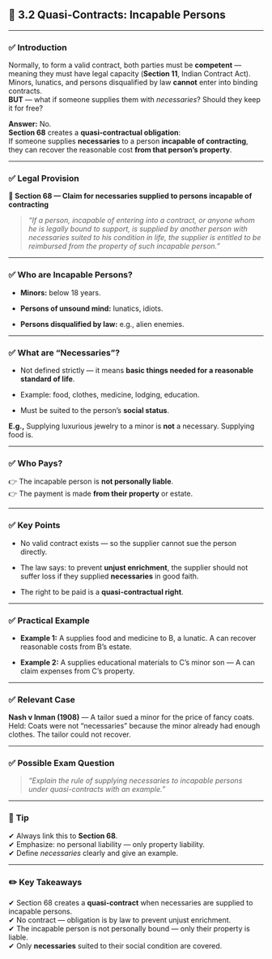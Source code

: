 
## 📑 **3.2 Quasi-Contracts: Incapable Persons**

---

### ✅ **Introduction**

Normally, to form a valid contract, both parties must be **competent** — meaning they must have legal capacity (**Section 11**, Indian Contract Act).  
Minors, lunatics, and persons disqualified by law **cannot** enter into binding contracts.  
**BUT** — what if someone supplies them with _necessaries_? Should they keep it for free?

**Answer:** No.  
**Section 68** creates a **quasi-contractual obligation**:  
If someone supplies **necessaries** to a person **incapable of contracting**, they can recover the reasonable cost **from that person’s property**.

---

### ✅ **Legal Provision**

**📜 Section 68 — Claim for necessaries supplied to persons incapable of contracting**

> _“If a person, incapable of entering into a contract, or anyone whom he is legally bound to support, is supplied by another person with necessaries suited to his condition in life, the supplier is entitled to be reimbursed from the property of such incapable person.”_

---

### ✅ **Who are Incapable Persons?**

- **Minors:** below 18 years.
    
- **Persons of unsound mind:** lunatics, idiots.
    
- **Persons disqualified by law:** e.g., alien enemies.
    

---

### ✅ **What are “Necessaries”?**

- Not defined strictly — it means **basic things needed for a reasonable standard of life**.
    
- Example: food, clothes, medicine, lodging, education.
    
- Must be suited to the person’s **social status**.
    

**E.g.,** Supplying luxurious jewelry to a minor is **not** a necessary. Supplying food is.

---

### ✅ **Who Pays?**

👉 The incapable person is **not personally liable**.  
👉 The payment is made **from their property** or estate.

---

### ✅ **Key Points**

- No valid contract exists — so the supplier cannot sue the person directly.
    
- The law says: to prevent **unjust enrichment**, the supplier should not suffer loss if they supplied **necessaries** in good faith.
    
- The right to be paid is a **quasi-contractual right**.
    

---

### ✅ **Practical Example**

- **Example 1:** A supplies food and medicine to B, a lunatic. A can recover reasonable costs from B’s estate.
    
- **Example 2:** A supplies educational materials to C’s minor son — A can claim expenses from C’s property.
    

---

### ✅ **Relevant Case**

**Nash v Inman (1908)** — A tailor sued a minor for the price of fancy coats. Held: Coats were not “necessaries” because the minor already had enough clothes. The tailor could not recover.

---

### ✅ **Possible Exam Question**

> _“Explain the rule of supplying necessaries to incapable persons under quasi-contracts with an example.”_

---

### 📌 **Tip**

✔ Always link this to **Section 68**.  
✔ Emphasize: no personal liability — only property liability.  
✔ Define _necessaries_ clearly and give an example.

---

### ✏️ **Key Takeaways**

✔ Section 68 creates a **quasi-contract** when necessaries are supplied to incapable persons.  
✔ No contract — obligation is by law to prevent unjust enrichment.  
✔ The incapable person is not personally bound — only their property is liable.  
✔ Only **necessaries** suited to their social condition are covered.
